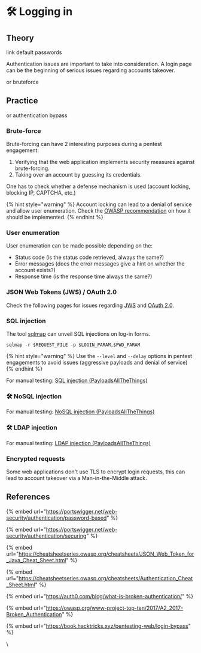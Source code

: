 # 🛠️ Logging in

## Theory

link default passwords

Authentication issues are important to take into consideration. A login page can be the beginning of serious issues regarding accounts takeover.

or bruteforce

## Practice

or authentication bypass

### Brute-force

Brute-forcing can have 2 interesting purposes during a pentest engagement:

1. Verifying that the web application implements security measures against brute-forcing.
2. Taking over an account by guessing its credentials.

One has to check whether a defense mechanism is used (account locking, blocking IP, CAPTCHA, etc.)

{% hint style="warning" %}
Account locking can lead to a denial of service and allow user enumeration. Check the [OWASP recommendation](https://cheatsheetseries.owasp.org/cheatsheets/Authentication\_Cheat\_Sheet.html#account-lockout) on how it should be implemented.
{% endhint %}

### User enumeration

User enumeration can be made possible depending on the:

* Status code (is the status code retrieved, always the same?)
* Error messages (does the error messages give a hint on whether the account exists?)
* Response time (is the response time always the same?)

### JSON Web Tokens (JWS) / OAuth 2.0

Check the following pages for issues regarding [JWS](https://www.thehacker.recipes/web-services/attacks-on-inputs/insecure-json-web-tokens) and [OAuth 2.0](https://www.thehacker.recipes/web-services/configuration/oauth-2.0).

### SQL injection

The tool [sqlmap](https://sqlmap.org) can unveil SQL injections on log-in forms.

```
sqlmap -r $REQUEST_FILE -p $LOGIN_PARAM,$PWD_PARAM
```

{% hint style="warning" %}
Use the `--level` and `--delay` options in pentest engagements to avoid issues (aggressive payloads and denial of service)
{% endhint %}

For manual testing: [SQL injection (PayloadsAllTheThings)](https://github.com/swisskyrepo/PayloadsAllTheThings/tree/master/SQL%20Injection#authentication-bypass)

### 🛠️ NoSQL injection

For manual testing: [NoSQL injection (PayloadsAllTheThings)](https://github.com/swisskyrepo/PayloadsAllTheThings/tree/master/SQL%20Injection#authentication-bypass)

### 🛠️ LDAP injection

For manual testing: [LDAP injection (PayloadsAllTheThings)](https://github.com/swisskyrepo/PayloadsAllTheThings/tree/master/LDAP%20Injection)

### Encrypted requests

Some web applications don't use TLS to encrypt login requests, this can lead to account takeover via a Man-in-the-Middle attack.

## References

{% embed url="https://portswigger.net/web-security/authentication/password-based" %}

{% embed url="https://portswigger.net/web-security/authentication/securing" %}

{% embed url="https://cheatsheetseries.owasp.org/cheatsheets/JSON_Web_Token_for_Java_Cheat_Sheet.html" %}

{% embed url="https://cheatsheetseries.owasp.org/cheatsheets/Authentication_Cheat_Sheet.html" %}

{% embed url="https://auth0.com/blog/what-is-broken-authentication/" %}

{% embed url="https://owasp.org/www-project-top-ten/2017/A2_2017-Broken_Authentication" %}

{% embed url="https://book.hacktricks.xyz/pentesting-web/login-bypass" %}

\

